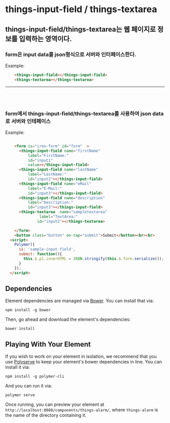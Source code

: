 # things-input-field / things-textarea

## things-input-field/things-textarea는 웹 페이지로 정보를 입력하는 영역이다.

### form은 input data를 json형식으로 서버와 인터페이스한다.
Example:

```html
    <things-input-field></things-input-field>
    <things-textarea></things-textarea>
```

*****
</br></br>
### form에서 things-input-field/things-textarea를 사용하여 json data로 서버와 인테페이스

Example:

```html

    <form is="iron-form" id="form"  >
      <things-input-field name="firstName"
          label="FirstName:"
          id="input1"
          value></things-input-field>
      <things-input-field name="lastName"
          label="LastName:"
          id="input2"></things-input-field>
      <things-input-field name="eMail"
          label="E-Mail:"
          id="input3"></things-input-field>
      <things-input-field name="description"
          label="Description:"
          id="input3"></things-input-field>
      <things-textarea  name="sampletextarea"
               label="TextArea:"
              id="input2"></things-textarea>

    </form>
    <button class="button" on-tap="submit">Submit</button><br><br>
  <script>
    Polymer({
      is: 'sample-input-field',
      submit: function(){
        this.$.p1.innerHTML = JSON.stringify(this.$.form.serialize());
      }
    });
  </script>
```

## Dependencies

Element dependencies are managed via [Bower](http://bower.io/). You can
install that via:

    npm install -g bower

Then, go ahead and download the element's dependencies:

    bower install

## Playing With Your Element

If you wish to work on your element in isolation, we recommend that you use
[Polyserve](https://github.com/PolymerLabs/polyserve) to keep your element's
bower dependencies in line. You can install it via:

    npm install -g polymer-cli

And you can run it via:

    polymer serve

Once running, you can preview your element at
`http://localhost:8080/components/things-alarm/`, where `things-alarm` is the name of the directory containing it.
